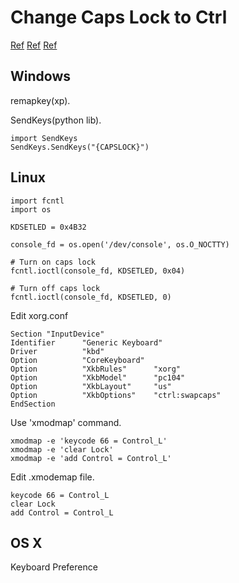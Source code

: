 # Change Caps Lock to Ctrl

[Ref](http://blog.yxwang.me/2009/05/caps-lock-to-ctrl/)
[Ref](http://efod.se/writings/linuxbook/html/caps-lock-to-ctrl.html)
[Ref](http://blog.yxwang.me/2010/10/change-caps-lock-state-by-software/)

## Windows

remapkey(xp).

SendKeys(python lib).

```
import SendKeys
SendKeys.SendKeys("{CAPSLOCK}")
```

## Linux

```
import fcntl
import os

KDSETLED = 0x4B32

console_fd = os.open('/dev/console', os.O_NOCTTY)

# Turn on caps lock
fcntl.ioctl(console_fd, KDSETLED, 0x04)

# Turn off caps lock
fcntl.ioctl(console_fd, KDSETLED, 0)
```

Edit xorg.conf

```
Section "InputDevice"
Identifier      "Generic Keyboard"
Driver          "kbd"
Option          "CoreKeyboard"
Option          "XkbRules"      "xorg"
Option          "XkbModel"      "pc104"
Option          "XkbLayout"     "us"
Option          "XkbOptions"    "ctrl:swapcaps"
EndSection
```

Use 'xmodmap' command.

```
xmodmap -e 'keycode 66 = Control_L'
xmodmap -e 'clear Lock'
xmodmap -e 'add Control = Control_L'
```

Edit .xmodemap file.
```
keycode 66 = Control_L
clear Lock
add Control = Control_L
```

## OS X

Keyboard Preference

